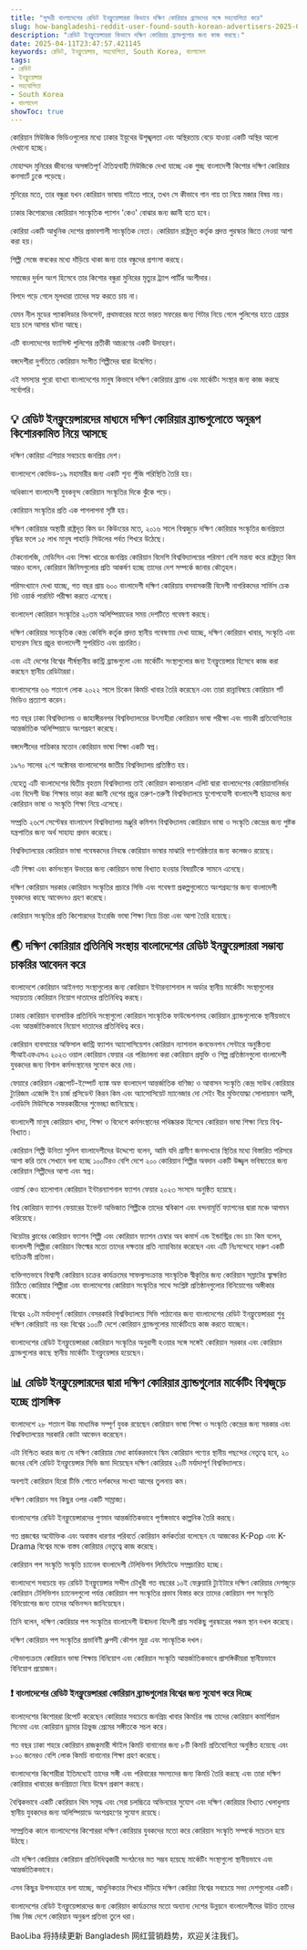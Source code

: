 ```yaml
---
title: "সুন্দরী বাংলাদেশের রেডিট ইনফ্লুয়েন্সাররা কিভাবে দক্ষিণ কোরিয়ার ব্র্যান্ডদের সঙ্গে সহযোগিতা করে"
slug: how-bangladeshi-reddit-user-found-south-korean-advertisers-2025-04-11
description: "রেডিট ইনফ্লুয়েন্সাররা কিভাবে দক্ষিণ কোরিয়ার ব্র্যান্ডগুলোর জন্য কাজ করছে।"
date: 2025-04-11T23:47:57.421145
keywords: রেডিট, ইনফ্লুয়েন্সার, সহযোগিতা, South Korea, বাংলাদেশ
tags:
- রেডিট
- ইনফ্লুয়েন্সার
- সহযোগিতা
- South Korea
- বাংলাদেশ
showToc: true
---
```


কোরিয়ান মিউজিক ভিডিওগুলোর মধ্যে ঢাকার ইয়ুথের উশৃঙ্খলতা এবং অস্থিরতায় বেড়ে যাওয়া একটি অস্থির আলো দেখানো হচ্ছে।

মোহাম্মদ মুনিরের জীবনের অসঙ্গতিপূর্ণ ঐতিহ্যবাহী মিউজিকে দেখা যাচ্ছে এক গুচ্ছ বাংলাদেশী কিশোর দক্ষিণ কোরিয়ার কনসার্টে ঢুকে পড়েছে।

মুনিরের মতে, তার বন্ধুরা যখন কোরিয়ান ভাষায় গাইতে পারে, তখন সে কীভাবে গান গায় তা নিয়ে মজার বিষয় নয়।


ঢাকার কিশোরদের কোরিয়ান সাংস্কৃতিক প্যাশন 'কেও' বোঝার জন্য জ্ঞানী হতে হবে।


কোরিয়া একটি আধুনিক দেশের প্রভাবশালী সাংস্কৃতিক নেতা। কোরিয়ান রাষ্ট্রদূত কর্তৃক প্রদত্ত পুরস্কার জিতে নেওয়া আশা করা হয়।


শিল্পী সেজে স্তবকের মধ্যে দাঁড়িয়ে থাকা জন্য তার বন্ধুদের প্রশংসা করছে।


সমাজের দুর্বল অংশ হিসেবে তার কিশোর বন্ধুরা মুনিরের মৃত্যুর ট্র্যাপ পার্টির অংশীদার।

বিপদে পড়ে গেলে মূলধারা তাদের সহ্য করতে চায় না।

যেমন নীল মুডের প্যাকলিডার ভিনসেন্ট, প্রথমবারের মতো ভারত সফরের জন্য গিটার নিয়ে গেলে পুলিশের হাতে গ্রেপ্তার হয়ে চলে আসার ঘটনা আছে।


এটি বাংলাদেশের ফ্যাসিস্ট পুলিশের প্রতীকী আচরণের একটি উদাহরণ।

বঙ্গদেশীরা দুর্গতিতে কোরিয়ান সংগীত শিল্পীদের দ্বারা উদ্বেগিত।


এই সমস্যার পুরো ব্যাখ্যা বাংলাদেশের মানুষ কিভাবে দক্ষিণ কোরিয়ার ব্র্যান্ড এবং মার্কেটিং সংস্থার জন্য কাজ করছে সর্বোপরি।

## 💡 রেডিট ইনফ্লুয়েন্সারদের মাধ্যমে দক্ষিণ কোরিয়ার ব্র্যান্ডগুলোতে অনুরূপ কিশোরকামিত নিয়ে আসছে

দক্ষিণ কোরিয়া এশিয়ার সবচেয়ে জনপ্রিয় দেশ।

বাংলাদেশে কোভিড-১৯ মহামারীর জন্য একটি শূন্য পুঁজি পরিস্থিতি তৈরি হয়।


অধিকাংশ বাংলাদেশী যুবকবৃন্দ কোরিয়ান সংস্কৃতির দিকে ঝুঁকে পড়ে। 


কোরিয়ান সংস্কৃতির প্রতি এক পাগলাপনা সৃষ্টি হয়।

দক্ষিণ কোরিয়ার অস্থায়ী রাষ্ট্রদূত কিম ডং কিউংয়ের মতে, ২০১৬ সালে বিশ্বজুড়ে দক্ষিণ কোরিয়ার সংস্কৃতির জনপ্রিয়তা বৃদ্ধির ফলে ১৫ লাখ মানুষ পাহাড়ি সিউলের পর্বত শিখরে উঠেছে।

টেকনোলজি, মেডিসিন এবং শিক্ষা খাতের জনপ্রিয় কোরিয়ান বিদেশি বিশ্ববিদ্যালয়ের পরিমাণ বেশি মন্তব্য করে রাষ্ট্রদূত কিম আরও বলেন, কোরিয়ান জিনিসগুলোর প্রতি আকর্ষণ হচ্ছে তাদের দেশ সম্পর্কে জানার কৌতূহল।

পরিসংখ্যানে দেখা যাচ্ছে, গত বছর প্রায় ৬০০ বাংলাদেশী দক্ষিণ কোরিয়ায় বসবাসকারী বিদেশী নাগরিকদের সার্ভিস চেক নিট ওয়ার্ক পারমিট পরীক্ষা করতে এসেছে।

বাংলাদেশ কোরিয়ান সংস্কৃতির ২০তম অলিম্পিয়াডের সময় দেশটিতে গবেষণা করছে।


দক্ষিণ কোরিয়ার সাংস্কৃতিক কেন্দ্র কেবিসি কর্তৃক প্রদত্ত স্থানীয় গবেষণায় দেখা যাচ্ছে, দক্ষিণ কোরিয়ান খাবার, সংস্কৃতি এবং হাস্যরস নিয়ে প্রচুর বাংলাদেশী সুপরিচিত এবং প্রচারিত।

এবং এই দেশের বিশ্বের শীর্ষস্থানীয় কান্ট্রি ব্র্যান্ডগুলো এবং মার্কেটিং সংস্থাগুলোর জন্য ইনফ্লুয়েন্সার হিসেবে কাজ করা করছেন স্থানীয় রেডিটাররা।


বাংলাদেশের ৬৬ শতাংশ লোক ২০২২ সালে চিকেন কিমচি খাবার তৈরি করেছেন এবং তারা রান্নাবিষয়ে কোরিয়ান শর্ট ভিডিও প্রত্যাশা করেন।

গত বছর ঢাকা বিশ্ববিদ্যালয় ও জাহাঙ্গীরনগর বিশ্ববিদ্যালয়ের উৎসাহীরা কোরিয়ান ভাষা পরীক্ষা এবং গায়কী প্রতিযোগিতার আন্তর্জাতিক অলিম্পিয়াডে অংশগ্রহণ করেছে।


বঙ্গদেশীদের গায়িকার মতোন কোরিয়ান ভাষা শিক্ষা একটি স্বপ্ন।


১৯৭০ সালের ২শে অক্টোবর বাংলাদেশের জাতীয় বিশ্ববিদ্যালয় প্রতিষ্ঠিত হয়।

যেহেতু এটি বাংলাদেশের দ্বিতীয় বৃহত্তম বিশ্ববিদ্যালয় তাই কোরিয়ান কালচারাল এলিট দ্বারা বাংলাদেশের কোরিয়ানানির্ভর এবং বিদেশী উচ্চ শিক্ষার ভাড়া করা জ্ঞানী দেশের প্রচুর তরুণ-তরুণী বিশ্ববিদ্যালয়ে যুগোপযোগী বাংলাদেশী ছাত্রদের জন্য কোরিয়ান ভাষা ও সংস্কৃতি শিক্ষা নিয়ে এসেছে।

সম্প্রতি ২৬শে সেপ্টেম্বর বাংলাদেশ বিশ্ববিদ্যালয় মঞ্জুরি কমিশন বিশ্ববিদ্যালয কোরিয়ান ভাষা ও সংস্কৃতি কেন্দ্রের জন্য পুষ্টক যন্ত্রপাতির জন্য অর্থ সাহায্য প্রদান করেছে।

বিশ্ববিদ্যালয়ের কোরিয়ান ভাষা গবেষকদের নিবন্ধে কোরিয়ান ভাষার মাঝারি গণ্যগরিষ্ঠতার জন্য কলেজও রয়েছে।

এটি শিক্ষা এবং কর্মসংস্থান উভয়ের জন্য কোরিয়ান ভাষা বিখ্যাত হওয়ার বিষয়টিকে সামনে এনেছে।


দক্ষিণ কোরিয়ান সরকার কোরিয়ান সংস্কৃতির প্রচারে সিভি এবং গবেষণা প্রকল্পগুলোতে অংশগ্রহণের জন্য বাংলাদেশী যুবকদের কাছে আবেদনও গ্রহণ করেছে।

কোরিয়ান সংস্কৃতির প্রতি কিশোরদের ইংরেজি ভাষা শিক্ষা নিয়ে চিন্তা এবং আশা তৈরি হয়েছে।

## 🌏 দক্ষিণ কোরিয়ার প্রতিনিধি সংস্থায় বাংলাদেশের রেডিট ইনফ্লুয়েন্সাররা সম্ভাব্য চাকরির আবেদন করে

বাংলাদেশে কোরিয়ান আইনগত সংস্থাগুলোর জন্য কোরিয়ান ইন্টারন্যাশনাল ল অর্ডার স্থানীয় মার্কেটিং সংস্থাগুলোর সহায়তায় কোরিয়ান নিয়োগ দাতাদের প্রতিনিধিত্ব করছে।

ঢাকায় কোরিয়ান ব্যবসায়িক প্রতিনিধি সংস্থাগুলো কোরিয়ান সাংস্কৃতিক ফাউন্ডেশনসহ কোরিয়ান ব্র্যান্ডগুলোকে স্থানীয়ভাবে এবং আন্তর্জাতিকভাবে নিয়োগ দাতাদের প্রতিনিধিত্ব করে।


কোরিয়ান ব্যবসায়ের অফিসাল কান্ট্রি ফ্যাশন অ্যাসোসিয়েশন কোরিয়ান ন্যাশনাল কনভেনশন সেন্টারে অনুষ্ঠিতব্য সীআইএফএসএ ২০২৩ ওয়াল কোরিয়ান ফেয়ার এর পরিচালনা করা কোরিয়ান প্রযুক্তি ও শিল্প প্রতিষ্ঠানগুলো বাংলাদেশী যুবকদের জন্য বিশাল কর্মসংস্থানের সুযোগ করে দেয়।

ফেয়ারে কোরিয়ান এক্সপোর্ট-ইম্পোর্ট ব্যাঙ্ক অফ বাংলাদেশ আন্তর্জাতিক বাণিজ্য ও আবাসন সংস্কৃতি কেন্দ্র সাউথ কোরিয়ার ট্যুরিজম এজেন্সি ইন চার্জ প্রসিডেন্ট কিরন কিম এবং অ্যাসোসিয়েট ম্যানেজার দো সেইং বীর মুক্তিযোদ্ধা সোলায়মান আলী, এনডিসি মিউসিকে সফরকারীদের শুভেচ্ছা জানিয়েছে।

বাংলাদেশী মানুষ কোরিয়ান খাদ্য, শিক্ষা ও বিদেশে কর্মসংস্থানের পথিষ্কারক হিসেবে কোরিয়ান ভাষা শিক্ষা নিয়ে বিশ্ব-বিখ্যাত।


কোরিয়ান শিল্পী উনিতা সুলিশ বাংলাদেশীদের উদ্দেশ্যে বলেন, আমি যদি গ্রামীণ জনসংখ্যার স্থিতির মধ্যে বিস্তারিত পরিসরে আশা করি তবে সেখানে বলা হচ্ছে ১০০টিরও বেশি দেশে ২০০ কোরিয়ান শিল্পীর অবদান একটি উজ্জ্বল ভবিষ্যতের জন্য কোরিয়ান শিল্পীদের আশা এবং স্বপ্ন।

ওয়ার্ল্ড কেও হালোগান কোরিয়ান ইন্টারন্যাশনাল ফ্যাশন ফেয়ার ২০২৩ সংসদে অনুষ্ঠিত হয়েছে।

বিশ্ব কোরিয়ান ফ্যাশন ফেয়ারের ইভেন্ট অভিজাত শিল্পীকে তাদের স্ববিকাশ এবং বন্দনামূর্তি ফ্যাশনের দ্বারা মঞ্চে আগমন করিয়েছে।

থিয়েটার ক্লাবের কোরিয়ান ফ্যাশন শিল্পী এবং কোরিয়ান ফ্যাশন চেম্বার অব কমার্স এন্ড ইন্ডাস্ট্রির ভেং চাং কিম বলেন, বাংলাদশী শিল্পীরা কোরিয়ান ফিল্মের মতো তাদের দক্ষতার প্রতি ন্যায়বিচার করেছেন এবং এটি নিঃসন্দেহে দারুণ একটি ব্যতিক্রমী প্রতিভা।

ব্যক্তিগতভাবে বিশ্বাসী কোরিয়ান চক্রের কার্যক্রমের সাফল্যসংক্রান্ত সাংস্কৃতিক স্বীকৃতির জন্য কোরিয়ান সম্রাটের স্ব্বাক্ষরিত চিঠিতে কোরিয়ার শিল্পীরা এবং বাংলাদেশের কোরিয়ান সংস্কৃতির সাথে সংশ্লিষ্ট প্রতিষ্ঠানগুলোর বিনিয়োগের অঙ্গীকার করেছে।

বিশ্বের ২০টা মর্যাদাপূর্ণ কোরিয়ান বেসরকারি বিশ্ববিদ্যালয়ে সিভি পাঠানোর জন্য বাংলাদেশের রেডিট ইনফ্লুয়েন্সাররা শুধু দক্ষিণ কোরিয়াই নয় বরং বিশ্বের ১০০টি দেশে কোরিয়ান ব্র্যান্ডগুলোর মার্কেটিংয়ে কাজ করতে যাচ্ছেন।

বাংলাদেশের রেডিট ইনফ্লুয়েন্সাররা কোরিয়ান সংস্কৃতির অনুরাগী হওয়ার সঙ্গে সঙ্গেই কোরিয়ান সরকার এবং কোরিয়ান ব্র্যান্ডগুলোর কাছে স্থানীয় মার্কেটিং ইনফ্লুয়েন্সার হয়েছেন।

## 📊 রেডিট ইনফ্লুয়েন্সারদের দ্বারা দক্ষিণ কোরিয়ার ব্র্যান্ডগুলোর মার্কেটিং বিশ্বজুড়ে হচ্ছে প্রাসঙ্গিক

বাংলাদেশে ২৮ শতাংশ উচ্চ মাধ্যমিক সম্পূর্ণ যুবক রয়েছেন কোরিয়ান ভাষা শিক্ষা ও সংস্কৃতি কেন্দ্রের জন্য সরকার এবং বিশ্ববিদ্যালয়ের সরকারি কোটা আবেদন করেছেন।

এটা নিশ্চিত করার জন্য যে দক্ষিণ কোরিয়ার মেধা কার্যকরভাবে স্কিম কোরিয়ান পণ্যের স্থানীয় পছন্দের নেতৃত্বে হবে, ২০ জনের বেশি রেডিট ইনফ্লুয়েন্সার সিভি জমা দিয়েছেন দক্ষিণ কোরিয়ার ২০টি মর্যাদাপূর্ণ বিশ্ববিদ্যালয়ে।


অবশ্যই কোরিয়ান হিরো টিভি শোতে দর্শকদের সংখ্যা আগের তুলনায় কম।

দক্ষিণ কোরিয়ান সব কিছুর ওপর একটি সাম্রাজ্য।


বাংলাদেশের রেডিট ইনফ্লুয়েন্সারদের গুণমান আন্তর্জাতিকভাবে পূর্ণাঙ্গভাবে কাল্পনিক তৈরি করছে।

গত প্রজন্মের অযৌক্তিক এবং অবাস্তব ধারণার পরিবর্তে কোরিয়ান কর্মকর্তারা বলেছেন যে আজকের K-Pop এবং K-Drama বিশ্বের মঞ্চে বাস্তব কোরিয়ার নেতৃত্বে কাজ করেছে।


কোরিয়ান পপ সংস্কৃতি সংস্কৃতি চ্যানেল বাংলাদেশী টেলিভিশন লিমিটেডে সম্প্রচারিত হচ্ছে।

বাংলাদেশে সবচেয়ে বড় রেডিট ইনফ্লুয়েন্সার সন্দীপ চৌধুরী গত বছরের ১০ই ফেব্রুয়ারি ট্যুইটারে দক্ষিণ কোরিয়ার দেশজুড়ে কোরিয়ান টেলিভিশন চ্যানেলগুলো পর্যন্ত কোরিয়ান পপ সংস্কৃতির প্রভাব বিস্তার করে তাদের কোরিয়ান পপ সংস্কৃতি বিনিয়োগের জন্য তাদের অভিনন্দন জানিয়েছেন।


তিনি বলেন, দক্ষিণ কোরিয়ার পপ সংস্কৃতির বাংলাদেশী উন্মাদনা বিদেশী প্রায় সবকিছু পুরস্কারের পঞ্চম স্থান দখল করেছে।

দক্ষিণ কোরিয়ান পপ সংস্কৃতির প্রভাবিণী ধ্রুপদী কৌশল মুদ্রা এবং সাংস্কৃতিক দখল।

সৌভাগ্যক্রমে কোরিয়ান ভাষা শিক্ষায় বিনিয়োগ এবং কোরিয়ান সংস্কৃতি আন্তর্জাতিকভাবে প্রাসঙ্গিকীয়রা স্থানীয়ভাবে বিনিয়োগ প্রয়োজন।

### ❗ বাংলাদেশের রেডিট ইনফ্লুয়েন্সাররা কোরিয়ান ব্র্যান্ডগুলোর বিশ্বের জন্য সুযোগ করে দিচ্ছে

বাংলাদেশের কিশোররা রিপোর্ট করেছেন কোরিয়ার সবচেয়ে জনপ্রিয় খাবার কিমচির গন্ধ তাদের কোরিয়ান কমার্শিয়াল সিনেমা এবং কোরিয়ান ড্রামার ত্রিভুজ প্রেমের সঙ্গীতকে সচল করে।

গত বছর ঢাকা শহরে কোরিয়ান রাজকুমারী স্টাইল কিমচি বানানোর জন্য ৮টি কিমচি প্রতিযোগিতা অনুষ্ঠিত হয়েছে এবং ৮০০ জনেরও বেশি লোক কিমচি বানানোর শিক্ষা গ্রহণ করেছে।

বাংলাদেশের কিশোরীরা ইতিমধ্যেই তাদের সঙ্গী এবং পরিবারের সদস্যদের জন্য কিমচি তৈরি করছে এবং তারা দক্ষিণ কোরিয়ার খাবারের জনপ্রিয়তা নিয়ে উদ্বেগ প্রকাশ করছে।


বৈশ্বিকভাবে একটি কোরিয়ান থিম সমৃদ্ধ এবং সেরা চলচ্চিত্রে অভিনয়ের সুযোগ এবং দক্ষিণ কোরিয়ার বিখ্যাত খেলাধুলায় স্থানীয় যুবকদের জন্য অলিম্পিয়াডে অংশগ্রহণের সুযোগ রয়েছে।

সাম্প্রতিক কালে বাংলাদেশের কিশোররা দক্ষিণ কোরিয়ার যুবকদের মতো করে কোরিয়ান সংস্কৃতি সম্পর্কে সচেতন হয়ে উঠছে।

এটা দক্ষিণ কোরিয়ার কোরিয়ান প্রতিনিধিত্বকারী সংগঠনের মত সম্ভব হয়েছে মার্কেটিং সংস্থাগুলো স্থানীয়ভাবে এবং আন্তর্জাতিকভাবে।

এসব কিছুর উপসংহারে বলা যাচ্ছে, আধুনিকতার শিখরে দাঁড়িয়ে দক্ষিণ কোরিয়া বিশ্বের সবচেয়ে সভ্য দেশগুলোর একটি।

বাংলাদেশের রেডিট ইনফ্লুয়েন্সারদের জন্য কোরিয়ান কার্যক্রমের মতো অন্যান্য দেশের উন্নয়নে বাংলাদেশীদের উচিত তাদের নিজ নিজ দেশে কোরিয়ান অনুরূপ প্রতিভা তুলে ধরা।

BaoLiba 将持续更新 Bangladesh 网红营销趋势，欢迎关注我们。